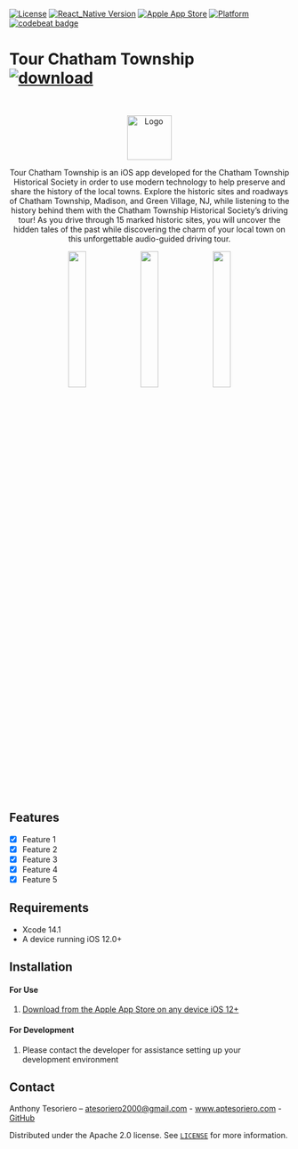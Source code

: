 [![License](https://img.shields.io/badge/License-Apache_2.0-coral.svg?logo=apache)](LICENSE)
[![React_Native Version](https://img.shields.io/badge/dynamic/json?url=https%3A%2F%2Fraw.githubusercontent.com%2Fatesoriero2000%2Ftour-chatham%2Fmaster%2Fpackage.json&query=%24%5B'dependencies'%5D%5B'react-native'%5D&prefix=v&logo=react&label=React%20Native&labelColor=grey&color=blue)](https://reactnative.dev/docs/0.70/environment-setup)
[![Apple App Store](https://img.shields.io/itunes/v/1329535225?style=flat&logo=apple&label=App%20Store&color)](https://apple.co/3DhnHgv)
[![Platform](https://img.shields.io/cocoapods/p/LFAlertController.svg?style=flat)](https://apple.co/3DhnHgv)
[![codebeat badge](https://codebeat.co/badges/00c3011a-0a64-4536-ad48-ef539a59a197)](https://codebeat.co/projects/github-com-atesoriero2000-tour-chatham-master)


# Tour Chatham Township &nbsp; &nbsp; [![download](https://tools.applemediaservices.com/api/badges/download-on-the-app-store/black/en-us?size=250x83&amp;releaseDate=1514592000)](https://apple.co/3DhnHgv)
<br />
<p align="center">
<!--   <a href="https://apps.apple.com/us/app/tour-chatham-township/id1329535225"> -->
  <a href="https://apple.co/3DhnHgv">
<!--     <img src="./app/images/chs_logo.png" alt="Logo" width="80" height="80"> -->
    <img src="https://chathamtownshiphistoricalsociety.org/uploads/3/4/5/6/34564920/1372886807.png" alt="Logo" height="80">
  </a>
  <p align="center">
    Tour Chatham Township is an iOS app developed for the Chatham Township Historical Society in order to use modern technology to help preserve and share the history of the local towns.
    Explore the historic sites and roadways of Chatham Township, Madison, and Green Village, NJ, while listening to the history behind them with the Chatham Township Historical Society’s driving tour! As you drive through 15 marked historic sites, you will uncover the hidden tales of the past while discovering the charm of your local town on this unforgettable audio-guided driving tour.
  </p>
</p>

<p align="center">
<!-- <img src= "https://media.giphy.com/media/v1.Y2lkPTc5MGI3NjExc2k5cW5wcm83NmdwOHZmbmRtcHAyZm9hM21uZmNwbTV0NGk2d2V4NSZlcD12MV9pbnRlcm5hbF9naWZfYnlfaWQmY3Q9Zw/rsNSW6sB9RYONFTIxC/giphy.gif" width="300" > -->
<!-- <img src= "https://media.giphy.com/media/v1.Y2lkPTc5MGI3NjExbnFyOXB3aHprYjJnZjhoaTZyaWRxenpkcjJheGRkNXVsMXc0aHJ0MCZlcD12MV9pbnRlcm5hbF9naWZfYnlfaWQmY3Q9Zw/o50R0TuU1bRYoM0srU/giphy.gif" width="300" > -->
<!-- <img src= "https://i.imgur.com/wrucoP8.jpg" width="300" > -->
<!-- <iframe class="imgur-embed" width="100%" height="1280" frameborder="0" src="https://i.imgur.com/wrucoP8.gifv#embed"></iframe> -->
<img src= "https://github.com/atesoriero2000/tour-chatham/blob/readme/app/images/gifs/tour1.gif?raw=true" width="25%" >
<img src= "https://github.com/atesoriero2000/tour-chatham/blob/readme/app/images/gifs/tour2.gif?raw=true" width="25%" >
<img src= "https://github.com/atesoriero2000/tour-chatham/blob/readme/app/images/gifs/tour3.gif?raw=true" width="25%">
</p>

## Features
- [x] Feature 1
- [x] Feature 2
- [x] Feature 3
- [x] Feature 4
- [x] Feature 5

## Requirements
- Xcode 14.1
- A device running iOS 12.0+

## Installation
#### For Use
1. [Download from the Apple App Store on any device iOS 12+](https://apps.apple.com/us/app/tour-chatham-township/id1329535225)

#### For Development
1. Please contact the developer for assistance setting up your development environment 

## Contact 
Anthony Tesoriero – atesoriero2000@gmail.com - www.aptesoriero.com - [GitHub](https://github.com/atesoriero2000/)

Distributed under the Apache 2.0 license. See [``LICENSE``](LICENSE) for more information.
